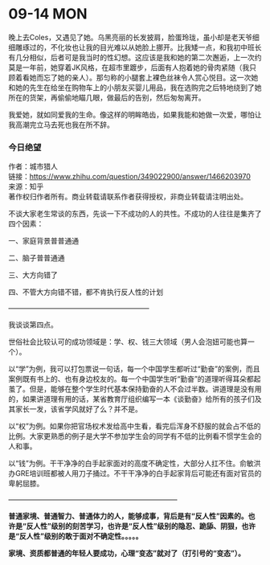 # 09-14 MON

晚上去Coles，又遇见了她。乌黑亮丽的长发披肩，脸蛋玲珑，虽小却是老天爷细细雕琢过的，不化妆也让我的目光难以从她脸上挪开。比我矮一点，和我初中班长有几分相似，后者可是我当时的性幻想。这应该是我和她的第二次邂逅，上一次约莫是一年前，她穿着JK风格，在超市里踱步，后面有人抱着她的骨肉紧随（我只顾着看她而忘了她的亲人）。那匀称的小腿套上裸色丝袜令人赏心悦目。这一次她和她的先生在给坐在购物车上的小朋友买婴儿用品，我在选购完之后特地绕到了她所在的货架，再偷偷地瞄几眼，做最后的告别，然后匆匆离开。

我爱她，就如同爱我的生命。像这样的明眸皓齿，如果我能和她做一次爱，哪怕让我高潮完立马去死也我在所不辞。





### **今日绝望**

作者：城市猎人  
链接：https://www.zhihu.com/question/349022900/answer/1466203970  
来源：知乎  
著作权归作者所有。商业转载请联系作者获得授权，非商业转载请注明出处。  
  


不谈大家老生常谈的东西，先谈一下不成功的人的共性。不成功的人往往是集齐了四个因素：

一、家庭背景普普通通

二、脑子普普通通

三、大方向错了

四、不管大方向错不错，都不肯执行反人性的计划

————————————————————

 我谈谈第四点。

 世俗社会比较认可的成功领域是：学、权、钱三大领域（男人会泡妞可能也算一个）。

 以“学”为例，我可以打包票说一句话，每一个中国学生都听过“勤奋”的案例，而且案例既有书上的、也有身边校友的。每一个中国学生听“勤奋”的道理听得耳朵都起茧了。但是，能够在整个学生时代基本保持勤奋的人不会过半数。讲道理是没有用的，如果讲道理有用的话，某省教育厅组织编写一本《谈勤奋》给所有的孩子们及其家长一发，该省学风就好了么？并不是。

 以“权”为例。如果你把官场权术发给高中生看，看完后浑身不舒服的就会占不低的比例。大家更熟悉的例子是大学不参加学生会的同学有不低的比例看不惯学生会的人和事。

 以“钱”为例。干干净净的白手起家面对的高度不确定性，大部分人扛不住。俞敏洪办GRE培训班都被人用刀子捅过。不干干净净的白手起家背后可能还有面对官员的卑躬屈膝。

————————————————————————

 **普通家境、普通智力、普通体力的人，能够成事，背后是有“反人性”因素的。也许是“反人性”级别的刻苦学习，也许是“反人性”级别的隐忍、跪舔、阴狠，也许是“反人性”级别的敢于面对不确定性。。。。。**

 **家境、资质都普通的年轻人要成功，心理“变态”就对了（打引号的“变态”）。**

